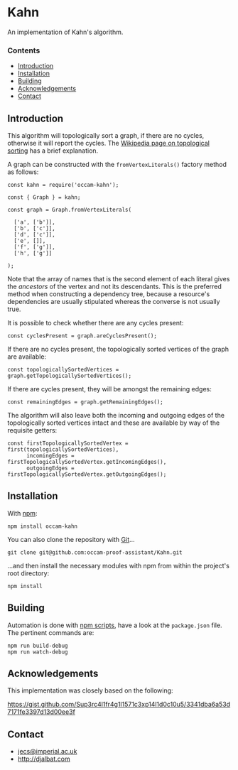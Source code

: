 # Kahn

An implementation of Kahn's algorithm.

### Contents

- [Introduction](#introduction)
- [Installation](#installation)
- [Building](#building)
- [Acknowledgements](#acknowledgements)
- [Contact](#contact)

## Introduction

This algorithm will topologically sort a graph, if there are no cycles, otherwise it will report the cycles. The [Wikipedia page on topological sorting](https://en.wikipedia.org/wiki/Topological_sorting) has a brief explanation.
    
A graph can be constructed with the `fromVertexLiterals()` factory method as follows:

    const kahn = require('occam-kahn');

    const { Graph } = kahn;

    const graph = Graph.fromVertexLiterals(
    
      ['a', ['b']],
      ['b', ['c']],
      ['d', ['c']],
      ['e', []],
      ['f', ['g']],
      ['h', ['g']]
      
    );
    
Note that the array of names that is the second element of each literal gives the *ancestors* of the vertex and not its descendants. This is the preferred method when constructing a dependency tree, because a resource's dependencies are usually stipulated whereas the converse is not usually true.
   
It is possible to check whether there are any cycles present:

    const cyclesPresent = graph.areCyclesPresent();
    
If there are no cycles present, the topologically sorted vertices of the graph are available:
    
    const topologicallySortedVertices = graph.getTopologicallySortedVertices();
    
If there are cycles present, they will be amongst the remaining edges:

    const remainingEdges = graph.getRemainingEdges();
    
The algorithm will also leave both the incoming and outgoing edges of the topologically sorted vertices intact and these are available by way of the requisite getters:
  
    const firstTopologicallySortedVertex = first(topologicallySortedVertices),
          incomingEdges = firstTopologicallySortedVertex.getIncomingEdges(),
          outgoingEdges = firstTopologicallySortedVertex.getOutgoingEdges();
        
## Installation

With [npm](https://www.npmjs.com/):

    npm install occam-kahn

You can also clone the repository with [Git](https://git-scm.com/)...

    git clone git@github.com:occam-proof-assistant/Kahn.git

...and then install the necessary modules with npm from within the project's root directory:

    npm install

## Building

Automation is done with [npm scripts](https://docs.npmjs.com/misc/scripts), have a look at the `package.json` file. The pertinent commands are:

    npm run build-debug
    npm run watch-debug


## Acknowledgements

This implementation was closely based on the following:

https://gist.github.com/Sup3rc4l1fr4g1l1571c3xp14l1d0c10u5/3341dba6a53d7171fe3397d13d00ee3f

## Contact

* jecs@imperial.ac.uk
* http://djalbat.com

